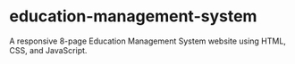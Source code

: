 # education-management-system
A responsive 8-page Education Management System website using HTML, CSS, and JavaScript.
